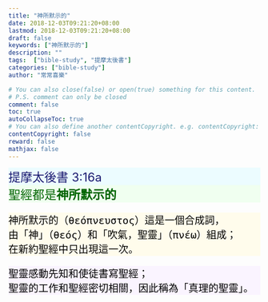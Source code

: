 ```yaml
---
title: "神所默示的"
date: 2018-12-03T09:21:20+08:00
lastmod: 2018-12-03T09:21:20+08:00
draft: false
keywords: ["神所默示的"]
description: ""
tags:  ["bible-study", "提摩太後書"]
categories: ["bible-study"]
author: "常常喜樂"

# You can also close(false) or open(true) something for this content.
# P.S. comment can only be closed
comment: false
toc: true
autoCollapseToc: true
# You can also define another contentCopyright. e.g. contentCopyright: "This is another copyright."
contentCopyright: false
reward: false
mathjax: false
---
```


<div style="background-color:#ECFCFF"><font size="5", color="#191970">
提摩太後書 3:16a
</font>
</div>

<div style="background-color:#F0FFF0"><font size="5", color="#006400">
聖經都是<b>神所默示的</b>
</font>
</div>

<div style="background-color:#FFFCEC"><font size="5", color="#000000">
<pre>
神所默示的（θεόπνευστος）這是一個合成詞，
由「神」（θεός）和「吹氣，聖靈」（πνέω）組成；
在新約聖經中只出現這一次。
</pre>
</font>
</div>

<div style="background-color:#FAF4FF"><font size="5", color="#000000">
<pre>
聖靈感動先知和使徒書寫聖經；
聖靈的工作和聖經密切相關，因此稱為「真理的聖靈」。
</pre>
</font>
</div>